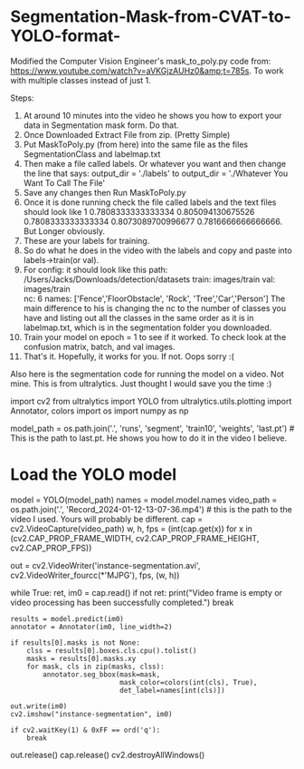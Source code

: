 # Segmentation-Mask-from-CVAT-to-YOLO-format-
Modified the Computer Vision Engineer's mask_to_poly.py code from: https://www.youtube.com/watch?v=aVKGjzAUHz0&amp;t=785s. To work with multiple classes instead of just 1. 

Steps:
1. At around 10 minutes into the video he shows you how to export your data in Segmentation mask form. Do that.
2. Once Downloaded Extract File from zip. (Pretty Simple)
3. Put MaskToPoly.py (from here) into the same file as the files SegmentationClass and labelmap.txt
4. Then make a file called labels. Or whatever you want and then change the line that says: output_dir = './labels' to output_dir = './Whatever You Want To Call The File'
5. Save any changes then Run MaskToPoly.py
6. Once it is done running check the file called labels and the text files should look like 1 0.7808333333333334 0.805094130675526 0.7808333333333334 0.8073089700996677 0.7816666666666666. But Longer obviously.
7. These are your labels for training.
8. So do what he does in the video with the labels and copy and paste into labels->train(or val).
9. For config: it should look like this 
    path: /Users/Jacks/Downloads/detection/datasets
    train: images/train 
    val: images/train  
    nc: 6
    names: ['Fence','FloorObstacle', 'Rock', 'Tree','Car','Person']
The main difference to his is changing the nc to the number of classes you have and listing out all the classes in the same order as it is in labelmap.txt, which is in the segmentation folder you downloaded.
10. Train your model on epoch = 1 to see if it worked. To check look at the confusion matrix, batch, and val images.
11. That's it. Hopefully, it works for you. If not. Oops sorry :(

Also here is the segmentation code for running the model on a video. Not mine. This is from ultralytics. Just thought I would save you the time :) 

import cv2
from ultralytics import YOLO
from ultralytics.utils.plotting import Annotator, colors
import os
import numpy as np

model_path = os.path.join('.', 'runs', 'segment', 'train10', 'weights', 'last.pt') # This is the path to last.pt. He shows you how to do it in the video I believe. 
# Load the YOLO model
model = YOLO(model_path)
names = model.model.names
video_path = os.path.join('.', 'Record_2024-01-12-13-07-36.mp4') # this is the path to the video I used. Yours will probably be different. 
cap = cv2.VideoCapture(video_path)
w, h, fps = (int(cap.get(x)) for x in (cv2.CAP_PROP_FRAME_WIDTH, cv2.CAP_PROP_FRAME_HEIGHT, cv2.CAP_PROP_FPS))

out = cv2.VideoWriter('instance-segmentation.avi', cv2.VideoWriter_fourcc(*'MJPG'), fps, (w, h))

while True:
    ret, im0 = cap.read()
    if not ret:
        print("Video frame is empty or video processing has been successfully completed.")
        break

    results = model.predict(im0)
    annotator = Annotator(im0, line_width=2)

    if results[0].masks is not None:
        clss = results[0].boxes.cls.cpu().tolist()
        masks = results[0].masks.xy
        for mask, cls in zip(masks, clss):
            annotator.seg_bbox(mask=mask,
                               mask_color=colors(int(cls), True),
                               det_label=names[int(cls)])

    out.write(im0)
    cv2.imshow("instance-segmentation", im0)

    if cv2.waitKey(1) & 0xFF == ord('q'):
        break

out.release()
cap.release()
cv2.destroyAllWindows()
